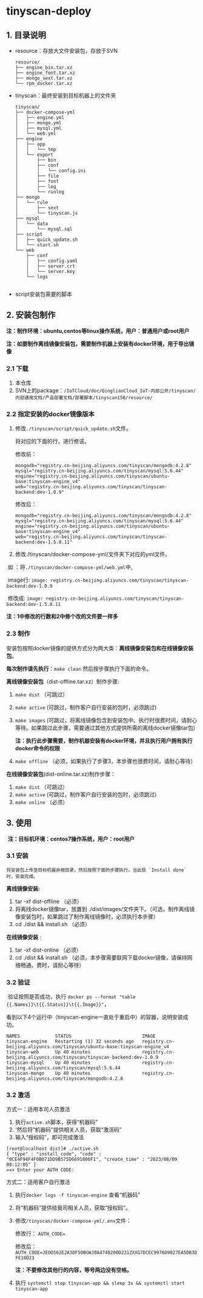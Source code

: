 # tinyscan-deploy

## 1. 目录说明

- resource：存放大文件安装包，存放于SVN

  ```
  resource/
  ├── engine_bin.tar.xz
  ├── engine_font.tar.xz
  ├── mongo_sext.tar.xz
  └── rpm_docker.tar.xz
  ```

  

- tinyscan：最终安装到目标机器上的文件夹

  ```
  tinyscan/
  ├── docker-compose-yml
  │   ├── engine.yml
  │   ├── mongo.yml
  │   ├── mysql.yml
  │   └── web.yml
  ├── engine
  │   ├── app
  │   │   └── tmp
  │   └── export
  │       ├── bin
  │       ├── conf
  │       │   └── config.ini
  │       ├── file
  │       ├── font
  │       ├── log
  │       └── runlog
  ├── mongo
  │   └── rule
  │       ├── sext
  │       └── tinyscan.js
  ├── mysql
  │   └── data
  │       └── mysql.sql
  ├── script
  │   ├── quick_update.sh
  │   └── start.sh
  └── web
      ├── conf
      │   ├── config.yaml
      │   ├── server.crt
      │   └── server.key
      └── logs
  
  
  ```

- script安装包需要的脚本

  



## 2. 安装包制作

**注：制作环境：ubuntu,centos等linux操作系统，用户：普通用户或root用户**

**注：如要制作离线镜像安装包，需要制作机器上安装有docker环境，用于导出镜像**



### 2.1 下载

1. 本仓库
2. SVN上的package：`/IoTCloud/doc/QinglianCloud_IoT-内部公开/tinyscan/内部通用文档/产品部署文档/部署脚本/tinyscan150/resource/`



### 2.2 指定安装的docker镜像版本

1. 修改`./tinyscan/script/quick_update.sh`文件。

   将对应的下面的行，进行修该。

   修改前：

   ```
   mongodb="registry.cn-beijing.aliyuncs.com/tinyscan/mongodb:4.2.8"
   mysql="registry.cn-beijing.aliyuncs.com/tinyscan/mysql:5.6.44"
   engine="registry.cn-beijing.aliyuncs.com/tinyscan/ubuntu-base:tinyscan-engine_v4"
   web="registry.cn-beijing.aliyuncs.com/tinyscan/tinyscan-backend:dev-1.0.9"
   ```

   修改后：

   ```
   mongodb="registry.cn-beijing.aliyuncs.com/tinyscan/mongodb:4.2.8"
   mysql="registry.cn-beijing.aliyuncs.com/tinyscan/mysql:5.6.44"
   engine="registry.cn-beijing.aliyuncs.com/tinyscan/ubuntu-base:tinyscan-engine_v4"
   web="registry.cn-beijing.aliyuncs.com/tinyscan/tinyscan-backend:dev-1.5.0.11"
   ```

2. 修改./tinyscan/docker-compose-yml/文件夹下对应的yml文件。

​		如 ：将`./tinyscan/docker-compose-yml/web.yml`中,

​			image行:	`image: registry.cn-beijing.aliyuncs.com/tinyscan/tinyscan-backend:dev-1.0.9`

​			修改成:     `image: registry.cn-beijing.aliyuncs.com/tinyscan/tinyscan-backend:dev-1.5.0.11`



**注：1中修改的行数和2中修个改的文件要一样多**



### 2.3  制作



安装包按照docker镜像的提供方式分为两大类：**离线镜像安装包和在线镜像安装包**。

**每次制作请先执行**：`make clean`  然后按步骤执行下面的命令。



**离线镜像安装包**（dist-offline.tar.xz）制作步骤:

1. `make dist` （可跳过）

2. `make active`  (可跳过，制作客户自行安装的包时，必须跳过)

3. `make images` (可跳过，将离线镜像包含到安装包中。执行时很费时间，请耐心等待。如果跳过此步骤，需要通过其他方式提供所需的离线docker镜像tar包)

    **注：执行此步骤需要，制作机器安装有docker环境，并且执行用户拥有执行docker命令的权限**

4. `make offline` （必须，如果执行了步骤3，本步骤也很费时间，请耐心等待）

   

**在线镜像安装包**(dist-online.tar.xz)制作步骤：

1. `make dist` （可跳过）
2. `make active`  (可跳过，制作客户自行安装的包时，必须跳过)
3. `make online` （必须）



## 3. 使用

​    **注：目标机环境：centos7操作系统，用户：root用户**



### 3.1 安装

    将安装包上传至目标机器非根目录，然后按照下面的步骤执行。当出现 `Install done` 时，安装完成。



**离线镜像安装:**

1. tar -xf dist-offline  （必须）
2. 将离线docker镜像tar，放置到 ./dist/images/文件夹下。（可选，制作离线镜像安装包时，如果跳过了制作离线镜像时，必须执行本步骤）
3. cd ./dist && install.sh	（必须）



**在线镜像安装** :

1. tar -xf dist-online    （必须）
2. cd ./dist && install.sh  （必须，本步骤需要联网下载docker镜像，请保持网络畅通。费时，请耐心等待）



### 3.2 验证

​	验证按照是否成功，执行 `docker ps --format "table {{.Names}}\t{{.Status}}\t{{.Image}}"`，

看到以下4个运行中（tinyscan-engine一直处于重启中）的容器，说明安装成功。

```
NAMES             STATUS                          IMAGE
tinyscan-engine   Restarting (1) 32 seconds ago   registry.cn-beijing.aliyuncs.com/tinyscan/ubuntu-base:tinyscan-engine_v4
tinyscan-web      Up 40 minutes                   registry.cn-beijing.aliyuncs.com/tinyscan/tinyscan-backend:dev-1.0.9
tinyscan-mysql    Up 40 minutes                   registry.cn-beijing.aliyuncs.com/tinyscan/mysql:5.6.44
tinyscan-mongo    Up 40 minutes                   registry.cn-beijing.aliyuncs.com/tinyscan/mongodb:4.2.8

```



### 3.2 激活

方式一：适用本司人员激活

1. 执行`active.sh`脚本，获得“机器码”
2. ‘然后将“机器码”提供相关人员，获取“激活码”
3. 输入“授权码”，即可完成激活

```
[root@localhost dist]# ./active.sh
{ "type" : "install_code", "code" : "0CE4F94F4F0B071DD9B575D6691800F1", "create_time" : "2023/08/09 08:12:05" }
==> Enter your AUTH CODE:

```



方式二：适用客户自行激活

1. 执行`docker logs -f tinyscan-engine`  查看“机器码”

2. 将“机器码”提供给我司相关人员，获取“授权码”。

3. 修改`/tinyscan/docker-compose-yml/.env`文件：

   修改行： `AUTH_CODE=`

   修改后：`AUTH_CODE=JEOOS62E2A3DF50BGWJ0A4740200D231ZXXG7DCEC9976D9827EA5DB3DFE10D23`		
   
   **注：不要修改其他行的内容，等号两边没有空格。**
   
4. 执行 `systemctl stop tinyscan-app && sleep 3s && systemctl start tinyscan-app`

   

   




